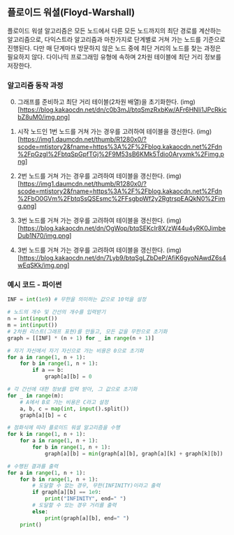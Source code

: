 ## 플로이드 워셜(Floyd-Warshall)
플로이드 워셜 알고리즘은 모든 노드에서 다른 모든 노드까지의 최단 경로를 계산하는 알고리즘으로, 다익스트라 알고리즘과 마찬가지로 단계별로 거쳐 가는 노드를 기준으로 진행된다.
다만 매 단계마다 방문하지 않은 노드 중에 최단 거리의 노드를 찾는 과정은 필요하지 않다.
다이나믹 프로그래밍 유형에 속하며 2차원 테이블에 최단 거리 정보를 저장한다.

### 알고리즘 동작 과정
0. 그래프를 준비하고 최단 거리 테이블(2차원 배열)을 초기화한다.
(img)[https://blog.kakaocdn.net/dn/c0b3mJ/btqSmzRxbKw/AFr6HNli1JPcRkicbZ8uM0/img.png]

1. 시작 노드인 1번 노드를 거쳐 가는 경우를 고려하여 테이블을 갱신한다.
(img)[https://img1.daumcdn.net/thumb/R1280x0/?scode=mtistory2&fname=https%3A%2F%2Fblog.kakaocdn.net%2Fdn%2FpGzgI%2FbtqSpGpfTGj%2F9M53sB6KMk5Tdio0Aryxmk%2Fimg.png]

2. 2번 노드를 거쳐 가는 경우를 고려하여 테이블을 갱신한다.
(img)[https://img1.daumcdn.net/thumb/R1280x0/?scode=mtistory2&fname=https%3A%2F%2Fblog.kakaocdn.net%2Fdn%2FbO0GVm%2FbtqSsQSEsmc%2FFsgbpWf2y2RgtrspEAQkN0%2Fimg.png]

3. 3번 노드를 거쳐 가는 경우를 고려하여 테이블을 갱신한다.
(img)[https://blog.kakaocdn.net/dn/OgWop/btqSEKcIr8X/zW44u4yRK0JimbeDub1N70/img.png]

4. 3번 노드를 거쳐 가는 경우를 고려하여 테이블을 갱신한다.
(img)[https://blog.kakaocdn.net/dn/7Lyb9/btqSgLZbDeP/AfiK6gyoNAwdZ6s4wEqSKk/img.png]


### 예시 코드 - 파이썬
```python
INF = int(1e9) # 무한을 의미하는 값으로 10억을 설정

# 노드의 개수 및 간선의 개수를 입력받기
n = int(input())
m = int(input())
# 2차원 리스트(그래프 표현)를 만들고, 모든 값을 무한으로 초기화
graph = [[INF] * (n + 1) for _ in range(n + 1)]

# 자기 자신에서 자기 자신으로 가는 비용은 0으로 초기화
for a in range(1, n + 1):
    for b in range(1, n + 1):
        if a == b:
            graph[a][b] = 0

# 각 간선에 대한 정보를 입력 받아, 그 값으로 초기화
for _ in range(m):
    # A에서 B로 가는 비용은 C라고 설정
    a, b, c = map(int, input().split())
    graph[a][b] = c

# 점화식에 따라 플로이드 워셜 알고리즘을 수행
for k in range(1, n + 1):
    for a in range(1, n + 1):
        for b in range(1, n + 1):
            graph[a][b] = min(graph[a][b], graph[a][k] + graph[k][b])

# 수행된 결과를 출력
for a in range(1, n + 1):
    for b in range(1, n + 1):
        # 도달할 수 없는 경우, 무한(INFINITY)이라고 출력
        if graph[a][b] == 1e9:
            print("INFINITY", end=" ")
        # 도달할 수 있는 경우 거리를 출력
        else:
            print(graph[a][b], end=" ")
    print()
```
